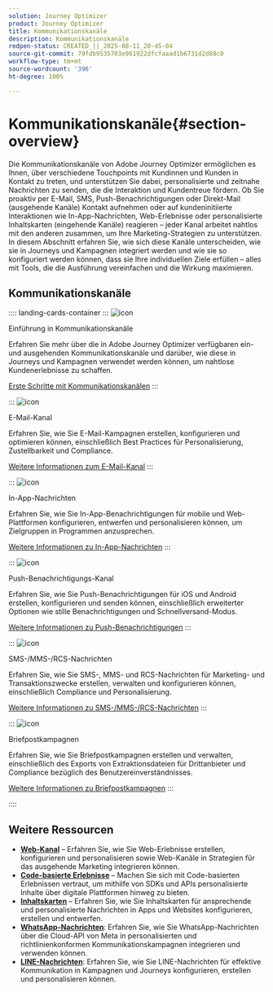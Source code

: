 ```yaml
---
solution: Journey Optimizer
product: Journey Optimizer
title: Kommunikationskanäle
description: Kommunikationskanäle
redpen-status: CREATED_||_2025-08-11_20-45-04
source-git-commit: 79fdb9535703e961922dfcfaaad1b6731d2d88c0
workflow-type: tm+mt
source-wordcount: '396'
ht-degree: 100%

---
```



# Kommunikationskanäle{#section-overview}

Die Kommunikationskanäle von Adobe Journey Optimizer ermöglichen es Ihnen, über verschiedene Touchpoints mit Kundinnen und Kunden in Kontakt zu treten, und unterstützen Sie dabei, personalisierte und zeitnahe Nachrichten zu senden, die die Interaktion und Kundentreue fördern. Ob Sie proaktiv per E-Mail, SMS, Push-Benachrichtigungen oder Direkt-Mail (ausgehende Kanäle) Kontakt aufnehmen oder auf kundeninitiierte Interaktionen wie In-App-Nachrichten, Web-Erlebnisse oder personalisierte Inhaltskarten (eingehende Kanäle) reagieren – jeder Kanal arbeitet nahtlos mit den anderen zusammen, um Ihre Marketing-Strategien zu unterstützen. In diesem Abschnitt erfahren Sie, wie sich diese Kanäle unterscheiden, wie sie in Journeys und Kampagnen integriert werden und wie sie so konfiguriert werden können, dass sie Ihre individuellen Ziele erfüllen – alles mit Tools, die die Ausführung vereinfachen und die Wirkung maximieren.

## Kommunikationskanäle

:::: landing-cards-container
:::
![icon](https://cdn.experienceleague.adobe.com/icons/book.svg)

Einführung in Kommunikationskanäle

Erfahren Sie mehr über die in Adobe Journey Optimizer verfügbaren ein- und ausgehenden Kommunikationskanäle und darüber, wie diese in Journeys und Kampagnen verwendet werden können, um nahtlose Kundenerlebnisse zu schaffen.

[Erste Schritte mit Kommunikationskanälen](../using/channels/gs-channels.md)
:::

:::
![icon](https://cdn.experienceleague.adobe.com/icons/envelope.svg)

E-Mail-Kanal

Erfahren Sie, wie Sie E-Mail-Kampagnen erstellen, konfigurieren und optimieren können, einschließlich Best Practices für Personalisierung, Zustellbarkeit und Compliance.

[Weitere Informationen zum E-Mail-Kanal](email-landing-page.md)
:::

:::
![icon](https://cdn.experienceleague.adobe.com/icons/mobile.svg)

In-App-Nachrichten

Erfahren Sie, wie Sie In-App-Benachrichtigungen für mobile und Web-Plattformen konfigurieren, entwerfen und personalisieren können, um Zielgruppen in Programmen anzusprechen.

[Weitere Informationen zu In-App-Nachrichten](in-app-landing-page.md)
:::

:::
![icon](https://cdn.experienceleague.adobe.com/icons/bell.svg?lang=de)

Push-Benachrichtigungs-Kanal

Erfahren Sie, wie Sie Push-Benachrichtigungen für iOS und Android erstellen, konfigurieren und senden können, einschließlich erweiterter Optionen wie stille Benachrichtigungen und Schnellversand-Modus.

[Weitere Informationen zu Push-Benachrichtigungen](push-landing-page.md)
:::

:::
![icon](https://cdn.experienceleague.adobe.com/icons/comment-dots.svg)

SMS-/MMS-/RCS-Nachrichten

Erfahren Sie, wie Sie SMS-, MMS- und RCS-Nachrichten für Marketing- und Transaktionszwecke erstellen, verwalten und konfigurieren können, einschließlich Compliance und Personalisierung.

[Weitere Informationen zu SMS-/MMS-/RCS-Nachrichten](sms-landing-page.md)
:::

:::
![icon](https://cdn.experienceleague.adobe.com/icons/mail-bulk.svg?lang=de)

Briefpostkampagnen

Erfahren Sie, wie Sie Briefpostkampagnen erstellen und verwalten, einschließlich des Exports von Extraktionsdateien für Drittanbieter und Compliance bezüglich des Benutzereinverständnisses.

[Weitere Informationen zu Briefpostkampagnen](direct-mail-landing-page.md)
:::

::::


## Weitere Ressourcen

- **[Web-Kanal](web-landing-page.md)** – Erfahren Sie, wie Sie Web-Erlebnisse erstellen, konfigurieren und personalisieren sowie Web-Kanäle in Strategien für das ausgehende Marketing integrieren können.
- **[Code-basierte Erlebnisse](code-based-experience-landing-page.md)** – Machen Sie sich mit Code-basierten Erlebnissen vertraut, um mithilfe von SDKs und APIs personalisierte Inhalte über digitale Plattformen hinweg zu bieten.
- **[Inhaltskarten](content-card-landing-page.md)** – Erfahren Sie, wie Sie Inhaltskarten für ansprechende und personalisierte Nachrichten in Apps und Websites konfigurieren, erstellen und entwerfen.
- **[WhatsApp-Nachrichten](whatsapp-landing-page.md)**: Erfahren Sie, wie Sie WhatsApp-Nachrichten über die Cloud-API von Meta in personalisierten und richtlinienkonformen Kommunikationskampagnen integrieren und verwenden können.
- **[LINE-Nachrichten](line-landing-page.md)**: Erfahren Sie, wie Sie LINE-Nachrichten für effektive Kommunikation in Kampagnen und Journeys konfigurieren, erstellen und personalisieren können.

